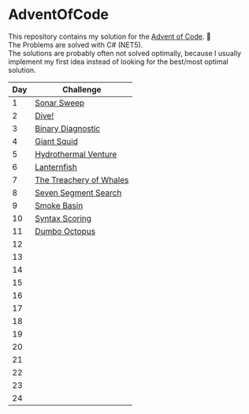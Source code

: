 # AdventOfCode
This repository contains my solution for the [Advent of Code](https://adventofcode.com/). 🎄<br>
The Problems are solved with C# (NET5). <br>
The solutions are probably often not solved optimally, because I usually implement my first idea instead of looking for the best/most optimal solution.

| Day 	| Challenge 	                                       |
|-----	|---------------------------------------------------|               
| 1   	| [Sonar Sweep](./SonarSweep)                       |
| 2   	| [Dive!](./Dive)                                   |
| 3   	| [Binary Diagnostic](./BinaryDiagnostic)           |
| 4   	| [Giant Squid](./GiantSquid)                       |
| 5   	| [Hydrothermal Venture](./HydrothermalVenture)     |
| 6   	| [Lanternfish](./LanternFish)                      |
| 7   	| [The Treachery of Whales](./TheTreacheryOfWhales) |
| 8   	| [Seven Segment Search](./SevenSegmentSearch)      |
| 9   	| [Smoke Basin](./SmokeBasin)                       |
| 10  	| [Syntax Scoring](./SyntaxScoring)          	      |
| 11  	| [Dumbo Octopus](./DumboOctopus)                   |
| 12  	| 	                                                 |
| 13  	| 	                                                 |
| 14  	| 	                                                 |
| 15  	| 	                                                 |
| 16  	| 	                                                 |
| 17  	| 	                                                 |
| 18  	| 	                                                 |
| 19  	| 	                                                 |
| 20  	| 	                                                 |
| 21  	| 	                                                 |
| 22  	| 	                                                 |
| 23  	| 	                                                 |
| 24  	| 	                                                 |
